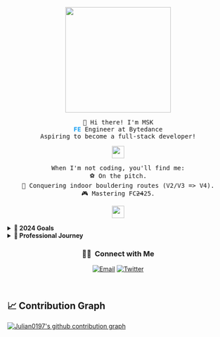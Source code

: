 <p align="center">
  <img src="https://i.imgur.com/kdKhgx6.gif" width="240px" align="center">
</p>

<p align="center">
  <samp>
    👋 Hi there! I'm MSK
    <br>
    <strong style="color: #1DA1F2;">FE</strong> Engineer at Bytedance
    <br>
    Aspiring to become a full-stack developer!
  </samp>
</p>

<p align="center">
  <samp>
    <img src="https://github.com/pifafu/pifafu/assets/5679180/07d226f9-2b92-4077-af43-37c92be369f2" width="28px">
  </samp>
</p>

<p align="center">
  <samp>
    When I'm not coding, you'll find me:
    <br>⚽ On the pitch.
    <br>🧗 Conquering indoor bouldering routes (V2/V3 => V4).
    <br>🎮 Mastering FC<del>24</del>25.
  </samp>
</p>

<p align="center">
  <samp>
    <img src="https://user-images.githubusercontent.com/5679180/79618120-0daffb80-80be-11ea-819e-d2b0fa904d07.gif" width="28px">
  </samp>
</p>

<details>
  <summary><b>🚀 2024 Goals</b></summary>
  <p>No specific goals for 2024, just keeping the momentum: work harder, learn continuously! 💪(･ω･)💪</p>
</details>

<details>
  <summary><b>💼 Professional Journey</b></summary>
  <p>
    🎓 2017-2021: ECUST (Master) 📍 Shanghai
    <br>
    🔬 2021-2024: ECUST (Postgraduate) 📍 Shanghai
    <br>
    💻 2024.2-Present: ByteDance (FE Engineer) 📍 Shanghai
  </p>
</details>

<h3 align="center"> 🤝🏻 &nbsp;Connect with Me </h3>

<p align="center">
  <a href="mailto:msk123@foxmail.com"><img alt="Email" src="https://img.shields.io/badge/Email-msk123@foxmail.com-da282a"></a>
  <a href="https://x.com/vh3907103140710">
    <img alt="Twitter" src="https://img.shields.io/badge/X-%40vh3907103140710-1DA1F2">
  </a>
</p>

<br/>

## **📈 Contribution Graph**
[![Julian0197's github contribution graph](https://github-readme-activity-graph.vercel.app/graph?username=Julian0197&theme=github-light)](https://github.com/Julian0197/github-readme-activity-graph)


